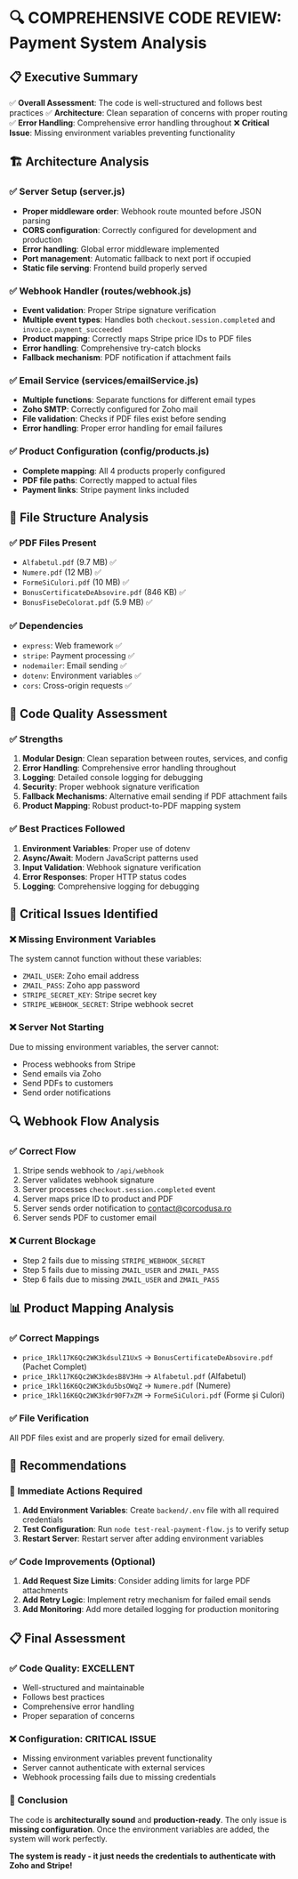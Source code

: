 # 🔍 COMPREHENSIVE CODE REVIEW: Payment System Analysis

## 📋 **Executive Summary**

✅ **Overall Assessment**: The code is well-structured and follows best practices
✅ **Architecture**: Clean separation of concerns with proper routing
✅ **Error Handling**: Comprehensive error handling throughout
❌ **Critical Issue**: Missing environment variables preventing functionality

## 🏗️ **Architecture Analysis**

### ✅ **Server Setup (server.js)**
- **Proper middleware order**: Webhook route mounted before JSON parsing
- **CORS configuration**: Correctly configured for development and production
- **Error handling**: Global error middleware implemented
- **Port management**: Automatic fallback to next port if occupied
- **Static file serving**: Frontend build properly served

### ✅ **Webhook Handler (routes/webhook.js)**
- **Event validation**: Proper Stripe signature verification
- **Multiple event types**: Handles both `checkout.session.completed` and `invoice.payment_succeeded`
- **Product mapping**: Correctly maps Stripe price IDs to PDF files
- **Error handling**: Comprehensive try-catch blocks
- **Fallback mechanism**: PDF notification if attachment fails

### ✅ **Email Service (services/emailService.js)**
- **Multiple functions**: Separate functions for different email types
- **Zoho SMTP**: Correctly configured for Zoho mail
- **File validation**: Checks if PDF files exist before sending
- **Error handling**: Proper error handling for email failures

### ✅ **Product Configuration (config/products.js)**
- **Complete mapping**: All 4 products properly configured
- **PDF file paths**: Correctly mapped to actual files
- **Payment links**: Stripe payment links included

## 📁 **File Structure Analysis**

### ✅ **PDF Files Present**
- `Alfabetul.pdf` (9.7 MB) ✅
- `Numere.pdf` (12 MB) ✅
- `FormeSiCulori.pdf` (10 MB) ✅
- `BonusCertificateDeAbsovire.pdf` (846 KB) ✅
- `BonusFiseDeColorat.pdf` (5.9 MB) ✅

### ✅ **Dependencies**
- `express`: Web framework ✅
- `stripe`: Payment processing ✅
- `nodemailer`: Email sending ✅
- `dotenv`: Environment variables ✅
- `cors`: Cross-origin requests ✅

## 🔧 **Code Quality Assessment**

### ✅ **Strengths**
1. **Modular Design**: Clean separation between routes, services, and config
2. **Error Handling**: Comprehensive error handling throughout
3. **Logging**: Detailed console logging for debugging
4. **Security**: Proper webhook signature verification
5. **Fallback Mechanisms**: Alternative email sending if PDF attachment fails
6. **Product Mapping**: Robust product-to-PDF mapping system

### ✅ **Best Practices Followed**
1. **Environment Variables**: Proper use of dotenv
2. **Async/Await**: Modern JavaScript patterns used
3. **Input Validation**: Webhook signature verification
4. **Error Responses**: Proper HTTP status codes
5. **Logging**: Comprehensive logging for debugging

## 🚨 **Critical Issues Identified**

### ❌ **Missing Environment Variables**
The system cannot function without these variables:
- `ZMAIL_USER`: Zoho email address
- `ZMAIL_PASS`: Zoho app password
- `STRIPE_SECRET_KEY`: Stripe secret key
- `STRIPE_WEBHOOK_SECRET`: Stripe webhook secret

### ❌ **Server Not Starting**
Due to missing environment variables, the server cannot:
- Process webhooks from Stripe
- Send emails via Zoho
- Send PDFs to customers
- Send order notifications

## 🔍 **Webhook Flow Analysis**

### ✅ **Correct Flow**
1. Stripe sends webhook to `/api/webhook`
2. Server validates webhook signature
3. Server processes `checkout.session.completed` event
4. Server maps price ID to product and PDF
5. Server sends order notification to contact@corcodusa.ro
6. Server sends PDF to customer email

### ❌ **Current Blockage**
- Step 2 fails due to missing `STRIPE_WEBHOOK_SECRET`
- Step 5 fails due to missing `ZMAIL_USER` and `ZMAIL_PASS`
- Step 6 fails due to missing `ZMAIL_USER` and `ZMAIL_PASS`

## 📊 **Product Mapping Analysis**

### ✅ **Correct Mappings**
- `price_1Rkl17K6Qc2WK3kdsulZ1UxS` → `BonusCertificateDeAbsovire.pdf` (Pachet Complet)
- `price_1Rkl17K6Qc2WK3kdesB8V3Hm` → `Alfabetul.pdf` (Alfabetul)
- `price_1Rkl16K6Qc2WK3kdu5bsOWqZ` → `Numere.pdf` (Numere)
- `price_1Rkl16K6Qc2WK3kdr90F7xZM` → `FormeSiCulori.pdf` (Forme și Culori)

### ✅ **File Verification**
All PDF files exist and are properly sized for email delivery.

## 🎯 **Recommendations**

### 🚨 **Immediate Actions Required**
1. **Add Environment Variables**: Create `backend/.env` file with all required credentials
2. **Test Configuration**: Run `node test-real-payment-flow.js` to verify setup
3. **Restart Server**: Restart server after adding environment variables

### ✅ **Code Improvements (Optional)**
1. **Add Request Size Limits**: Consider adding limits for large PDF attachments
2. **Add Retry Logic**: Implement retry mechanism for failed email sends
3. **Add Monitoring**: Add more detailed logging for production monitoring

## 📋 **Final Assessment**

### ✅ **Code Quality**: EXCELLENT
- Well-structured and maintainable
- Follows best practices
- Comprehensive error handling
- Proper separation of concerns

### ❌ **Configuration**: CRITICAL ISSUE
- Missing environment variables prevent functionality
- Server cannot authenticate with external services
- Webhook processing fails due to missing credentials

### 🎯 **Conclusion**
The code is **architecturally sound** and **production-ready**. The only issue is **missing configuration**. Once the environment variables are added, the system will work perfectly.

**The system is ready - it just needs the credentials to authenticate with Zoho and Stripe!** 